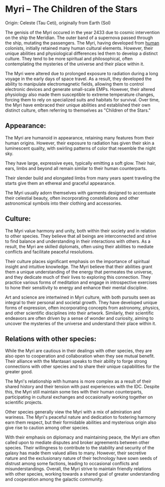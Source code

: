 # Myri – The Children of the Stars

Origin: Celeste (Tau Ceti), originally from Earth (Sol)

The genisis of the Myri occured in the year 2433 due to cosmic intervention on the ship the Meridian. The outer band of a supernova passed through the ship, mutating the passengers. The Myri, having developed from [human](humans.md) colonists, initially retained many human cultural elements. However, their unique abilities and physiological differences led them to develop a distinct culture. They tend to be more spiritual and philosophical, often contemplating the mysteries of the universe and their place within it.

The Myri were altered due to prolonged exposure to radiation during a long voyage in the early days of space travel. As a result, they developed the ability to manipulate electromagnetic fields, allowing them to control electronic devices and generate small-scale EMPs. However, their altered physiology also made them susceptible to extreme temperature changes, forcing them to rely on specialized suits and habitats for survival. Over time, the Myri have embraced their unique abilities and established their own distinct culture, often referring to themselves as "Children of the Stars."

## Appearance:

The Myri are humanoid in appearance, retaining many features from their human origins. However, their exposure to radiation has given their skin a luminescent quality, with swirling patterns of color that resemble the night sky.

They have large, expressive eyes, typically emitting a soft glow. Their hair, ears, limbs and beyond all remain similar to their human counterparts.

Their slender build and elongated limbs from many years spent traveling the starts give them an ethereal and graceful appearance.

The Myri usually adorn themselves with garments designed to accentuate their celestial beauty, often incorporating constellations and other astronomical symbols into their clothing and accessories.

## Culture:

The Myri value harmony and unity, both within their society and in relation to other species. They believe that all beings are interconnected and strive to find balance and understanding in their interactions with others. As a result, the Myri are skilled diplomats, often using their abilities to mediate conflicts and facilitate peaceful resolutions.

Their culture places significant emphasis on the importance of spiritual insight and intuitive knowledge. The Myri believe that their abilities grant them a unique understanding of the energy that permeates the universe, and they dedicate much of their lives to exploring this connection. They practice various forms of meditation and engage in introspective exercises to hone their sensitivity to energy and enhance their mental discipline.

Art and science are intertwined in Myri culture, with both pursuits seen as integral to their personal and societal growth. They have developed unique forms of expression, often incorporating concepts from astronomy, physics, and other scientific disciplines into their artwork. Similarly, their scientific endeavors are often driven by a sense of wonder and curiosity, aiming to uncover the mysteries of the universe and understand their place within it.

## Relations with other species:

While the Myri are cautious in their dealings with other species, they are also open to cooperation and collaboration when they see mutual benefit. Their alliance with the Mantasari speaks to their ability to forge strong connections with other species and to share their unique capabilities for the greater good.

The Myri's relationship with humans is more complex as a result of their shared history and their tension with past experiences with the IDC. Despite this, the Myri still maintain some ties with their human counterparts, participating in cultural exchanges and occasionally working together on scientific projects.

Other species generally view the Myri with a mix of admiration and wariness. The Myri's peaceful nature and dedication to fostering harmony earn them respect, but their formidable abilities and mysterious origin also give rise to caution among other species.

With their emphasis on diplomacy and maintaining peace, the Myri are often called upon to mediate disputes and broker agreements between other species. Their willingness to contribute to the stability and security of the galaxy has made them valued allies to many. However, their secretive nature and the exclusionary nature of their technology have sown seeds of distrust among some factions, leading to occasional conflicts and misunderstandings. Overall, the Myri strive to maintain friendly relations with other species, working towards a shared goal of greater understanding and cooperation among the galactic community.
